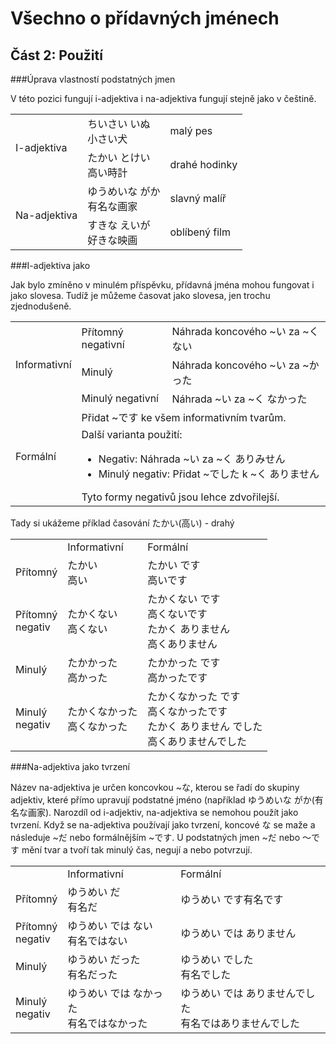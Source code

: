 Všechno o přídavných jménech
============================

Část 2: Použití
---------------

###Úprava vlastností podstatných jmen

V této pozici fungují i-adjektiva i na-adjektiva fungují stejně jako v češtině.

<table>
<tr><td rowspan="2">I-adjektiva</td><td>ちいさい いぬ<br/>小さい犬</td><td>malý pes</td></tr>
<tr><td>たかい とけい<br/>高い時計</td><td>drahé hodinky</td></tr>
<tr><td rowspan="2">Na-adjektiva</td><td>ゆうめいな がか<br/>有名な画家</td><td>slavný malíř</td></tr>
<tr><td>すきな えいが<br/>好きな映画</td><td>oblíbený film</td></tr>
</table>

###I-adjektiva jako 

Jak bylo zmíněno v minulém příspěvku, přídavná jména mohou fungovat i jako slovesa. Tudíž je můžeme časovat jako slovesa, jen trochu zjednodušeně.

<table>
<tr><td rowspan="3">Informativní</td><td>Přítomný negativní</td><td>Náhrada koncového ~い za ~くない</td></tr>
<tr><td>Minulý</td><td>Náhrada koncového ~い za ~かった</td></tr>
<tr><td>Minulý negativní</td><td>Náhrada ~い za ~く なかった</td></tr>

<tr><td rowspan="2">Formální</td><td colspan="2">Přidat ~です ke všem informativním tvarům.</td></tr>
<tr><td colspan="2">Další varianta použití:
<ul><li>Negativ: Náhrada ~い za ~く ありみせん</li>
<li>Minulý negativ: Přidat ~でした k ~く ありません</li></ul>
Tyto formy negativů jsou lehce zdvořilejší.</td></tr>
</table>

Tady si ukážeme příklad časování たかい(高い) - drahý

<table>
<tr><td></td><td>Informativní</td><td>Formální</td></tr>
<tr><td>Přítomný</td><td>たかい<br/>高い</td><td>たかい です<br/>高いです</td></tr>
<tr><td>Přítomný<br/>negativ</td><td>たかくない<br/>高くない</td><td>たかくない です<br/>高くないです<br/>たかく ありません<br/>高くありません</td></tr>
<tr><td>Minulý</td><td>たかかった<br/>高かった</td><td>たかかった です<br/>高かったです</td></tr>
<tr><td>Minulý<br/>negativ</td><td>たかくなかった<br/>高くなかった</td><td>たかくなかった です<br/>高くなかったです<br/>たかく ありません でした<br/>高くありませんでした</td></tr>
</table>

###Na-adjektiva jako tvrzení

Název na-adjektiva je určen koncovkou ~な, kterou se řadí do skupiny adjektiv,
které přímo upravují podstatné jméno (například ゆうめいな がか(有名な画家).
Narozdíl od i-adjektiv, na-adjektiva se nemohou použít jako tvrzení. Když
se na-adjektiva používají jako tvrzení, koncové な se maže a následuje ~だ nebo formálnějším ~です. U podstatných jmen ~だ nebo ～です mění tvar a tvoří tak minulý čas, negují a nebo potvrzují.

<table>
<tr><td></td><td>Informativní</td><td>Formální</td></tr>
<tr><td>Přítomný</td><td>ゆうめい だ<br/>有名だ</td><td>ゆうめい です有名です</td></tr>
<tr><td>Přítomný<br/>negativ</td><td>ゆうめい では ない<br/>有名ではない</td><td>ゆうめい では ありません</td></tr>
<tr><td>Minulý</td><td>ゆうめい だった<br/>有名だった</td><td>ゆうめい でした<br/>有名でした</td></tr>
<tr><td>Minulý<br/>negativ</td><td>ゆうめい では なかった<br/>有名ではなかった</td><td>ゆうめい では ありませんでした<br/>有名ではありませんでした</td></tr>
</table>
